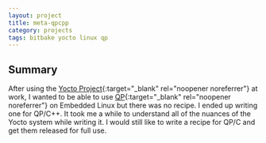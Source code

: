 ```yaml
---
layout: project
title: meta-qpcpp
category: projects
tags: bitbake yocto linux qp
---
```


## Summary

After using the [Yocto Project](http://yoctoproject.org){:target="\_blank" rel="noopener noreferrer"} at work, I wanted to be able to use [QP](https://www.state-machine.com/products/qp/){:target="\_blank" rel="noopener noreferrer"} on Embedded Linux but there was no recipe. I ended up writing one for QP/C++. It took me a while to understand all of the nuances of the Yocto system while writing it. I would still like to write a recipe for QP/C and get them released for full use.
